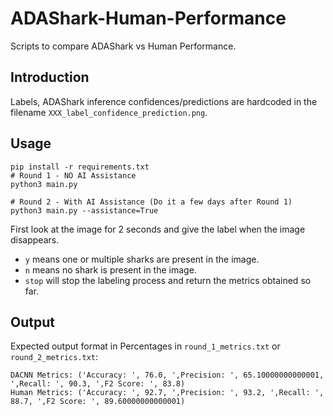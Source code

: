 # ADAShark-Human-Performance
Scripts to compare ADAShark vs Human Performance.

## Introduction
Labels, ADAShark inference confidences/predictions are hardcoded in the filename `XXX_label_confidence_prediction.png`.

## Usage
```
pip install -r requirements.txt
# Round 1 - NO AI Assistance
python3 main.py

# Round 2 - With AI Assistance (Do it a few days after Round 1)
python3 main.py --assistance=True
```
First look at the image for 2 seconds and give the label when the image disappears.
- `y` means one or multiple sharks are present in the image.
- `n` means no shark is present in the image.
- `stop` will stop the labeling process and return the metrics obtained so far.

## Output
Expected output format in Percentages in `round_1_metrics.txt` or `round_2_metrics.txt`:
```
DACNN Metrics: ('Accuracy: ', 76.0, ',Precision: ', 65.10000000000001, ',Recall: ', 90.3, ',F2 Score: ', 83.8)
Human Metrics: ('Accuracy: ', 92.7, ',Precision: ', 93.2, ',Recall: ', 88.7, ',F2 Score: ', 89.60000000000001)
```

